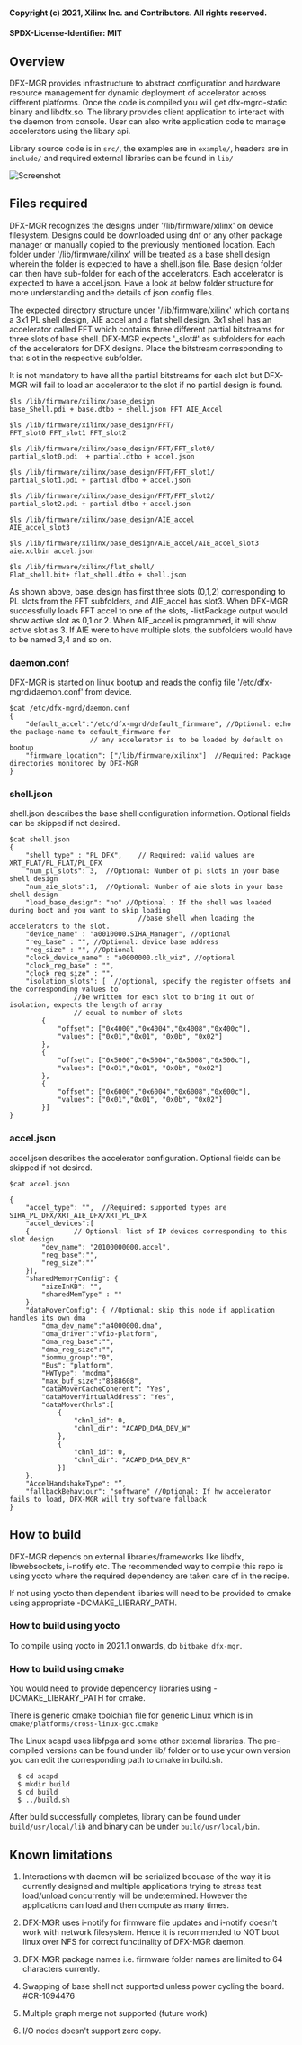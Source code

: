 #### Copyright (c) 2021, Xilinx Inc. and Contributors. All rights reserved.
#### SPDX-License-Identifier: MIT

## Overview

DFX-MGR provides infrastructure to abstract configuration and hardware resource
management for dynamic deployment of accelerator across different platforms.
Once the code is compiled you will get dfx-mgrd-static binary and libdfx.so.
The library provides client application to interact with the daemon from console.
User can also write application code to manage accelerators using the libary api.

Library source code is in `src/`, the examples are in `example/`, headers are
in `include/` and required external libraries can be found in `lib/`

![Screenshot](https://media.gitenterprise.xilinx.com/user/978/files/c2254180-9d53-11eb-9371-ad2d44922a8b)

## Files required

DFX-MGR recognizes the designs under '/lib/firmware/xilinx' on device filesystem. Designs could be downloaded
using dnf or any other package manager or manually copied to the previously mentioned location. Each folder
under '/lib/firmware/xilinx' will be treated as a base shell design wherein the folder is expected to have
a shell.json file. Base design folder can then have sub-folder for each of the accelerators. Each accelerator
is expected to have a accel.json.
Have a look at below folder structure for more understanding and the details of json config files.

The expected directory structure under '/lib/firmware/xilinx' which contains a 3x1 PL shell design, AIE accel
and a flat shell design. 3x1 shell has an accelerator called FFT which contains three different partial bitstreams
for three slots of base shell. DFX-MGR expects '_slot#' as subfolders for each of the accelerators for DFX designs.
Place the bitstream corresponding to that slot in the respective subfolder.

It is not mandatory to have all the partial bitstreams for each slot but DFX-MGR will fail to load an accelerator
to the slot if no partial design is found.
```
$ls /lib/firmware/xilinx/base_design
base_Shell.pdi + base.dtbo + shell.json FFT AIE_Accel

$ls /lib/firmware/xilinx/base_design/FFT/
FFT_slot0 FFT_slot1 FFT_slot2

$ls /lib/firmware/xilinx/base_design/FFT/FFT_slot0/ 
partial_slot0.pdi  + partial.dtbo + accel.json

$ls /lib/firmware/xilinx/base_design/FFT/FFT_slot1/
partial_slot1.pdi + partial.dtbo + accel.json

$ls /lib/firmware/xilinx/base_design/FFT/FFT_slot2/
partial_slot2.pdi + partial.dtbo + accel.json

$ls /lib/firmware/xilinx/base_design/AIE_accel
AIE_accel_slot3

$ls /lib/firmware/xilinx/base_design/AIE_accel/AIE_accel_slot3
aie.xclbin accel.json

$ls /lib/firmware/xilinx/flat_shell/
Flat_shell.bit+ flat_shell.dtbo + shell.json
```
As shown above, base_design has first three slots (0,1,2) corresponding to PL slots from the FFT subfolders,
and AIE_accel has slot3. When DFX-MGR successfully loads FFT accel to one of the slots, -listPackage output would
show active slot as 0,1 or 2. When AIE_accel is programmed, it will show active slot as 3. If AIE were to have
multiple slots, the subfolders would have to be named 3,4 and so on.

### daemon.conf

DFX-MGR is started on linux bootup and reads the config file '/etc/dfx-mgrd/daemon.conf' from device.
```
$cat /etc/dfx-mgrd/daemon.conf
{
	"default_accel":"/etc/dfx-mgrd/default_firmware", //Optional: echo the package-name to default_firmware for
					// any accelerator is to be loaded by default on bootup
	"firmware_location": ["/lib/firmware/xilinx"]  //Required: Package directories monitored by DFX-MGR
}
```
### shell.json

shell.json describes the base shell configuration information. Optional fields can be skipped if not desired.
```
$cat shell.json
{
    "shell_type" : "PL_DFX", 	// Required: valid values are XRT_FLAT/PL_FLAT/PL_DFX
	"num_pl_slots": 3,	//Optional: Number of pl slots in your base shell design
	"num_aie_slots":1, 	//Optional: Number of aie slots in your base shell design
	"load_base_design": "no" //Optional : If the shell was loaded during boot and you want to skip loading
                                //base shell when loading the accelerators to the slot.
    "device_name" : "a0010000.SIHA_Manager", //optional 
    "reg_base" : "", //Optional: device base address
    "reg_size" : "", //Optional
    "clock_device_name" : "a0000000.clk_wiz", //optional 
    "clock_reg_base" : "",
    "clock_reg_size" : "",
	"isolation_slots": [  //optional, specify the register offsets and the corresponding values to 
				//be written for each slot to bring it out of isolation, expects the length of array
				// equal to number of slots 
        {
            "offset": ["0x4000","0x4004","0x4008","0x400c"],
            "values": ["0x01","0x01", "0x0b", "0x02"]
        },
        {
            "offset": ["0x5000","0x5004","0x5008","0x500c"],
            "values": ["0x01","0x01", "0x0b", "0x02"]
        },
        {
            "offset": ["0x6000","0x6004","0x6008","0x600c"],
            "values": ["0x01","0x01", "0x0b", "0x02"]
        }]
}
```
### accel.json

accel.json describes the accelerator configuration. Optional fields can be skipped if not desired.
```
$cat accel.json

{
    "accel_type": "",  //Required: supported types are SIHA_PL_DFX/XRT_AIE_DFX/XRT_PL_DFX
    "accel_devices":[ 
    {			// Optional: list of IP devices corresponding to this slot design
        "dev_name": "20100000000.accel",
        "reg_base":"",
        "reg_size":""
    }],
    "sharedMemoryConfig": {
        "sizeInKB": "",
        "sharedMemType" : ""
    },
    "dataMoverConfig": { //Optional: skip this node if application handles its own dma
        "dma_dev_name":"a4000000.dma",
        "dma_driver":"vfio-platform",
        "dma_reg_base":"",
        "dma_reg_size":"",
        "iommu_group":"0",
        "Bus": "platform",
        "HWType": "mcdma",
        "max_buf_size":"8388608",
        "dataMoverCacheCoherent": "Yes",
        "dataMoverVirtualAddress": "Yes",
        "dataMoverChnls":[
            {
                "chnl_id": 0,
                "chnl_dir": "ACAPD_DMA_DEV_W"
            },
            {
                "chnl_id": 0,
                "chnl_dir": "ACAPD_DMA_DEV_R"
            }]
    },
    "AccelHandshakeType": "”,
    "fallbackBehaviour": "software" //Optional: If hw accelerator fails to load, DFX-MGR will try software fallback
}
```

## How to build
DFX-MGR depends on external libraries/frameworks like libdfx, libwebsockets,
i-notify etc. The recommended way to compile this repo is using yocto where
the required dependency are taken care of in the recipe.

If not using yocto then dependent libaries will need to be provided to cmake
using appropriate -DCMAKE_LIBRARY_PATH.

### How to build using yocto

To compile using yocto in 2021.1 onwards, do `bitbake dfx-mgr`.

### How to build using cmake

You would need to provide dependency libraries using -DCMAKE_LIBRARY_PATH for cmake.

There is generic cmake toolchian file for generic Linux which is in
`cmake/platforms/cross-linux-gcc.cmake`

The Linux acapd uses libfpga and some other external libraries. The pre-compiled
versions can be found under lib/ folder or to use your own version you can edit
the corresponding path to cmake in build.sh.
```
  $ cd acapd
  $ mkdir build
  $ cd build
  $ ../build.sh
```
After build successfully completes, library can be found under `build/usr/local/lib`
and binary can be under `build/usr/local/bin`.

## Known limitations

1. Interactions with daemon will be serialized becuase of the way it is currently designed
and multiple applications trying to stress test load/unload concurrently will be undetermined.
However the applications can load and then compute as many times.

2. DFX-MGR uses i-notify for firmware file updates and i-notify doesn't work with network filesystem.
Hence it is recommended to NOT boot linux over NFS for correct functinality of DFX-MGR daemon.

3. DFX-MGR package names i.e. firmware folder names are limited to 64 characters currently. 

4. Swapping of base shell not supported unless power cycling the board. #CR-1094476

5. Multiple graph merge not supported (future work)

6. I/O nodes doesn't support zero copy.

